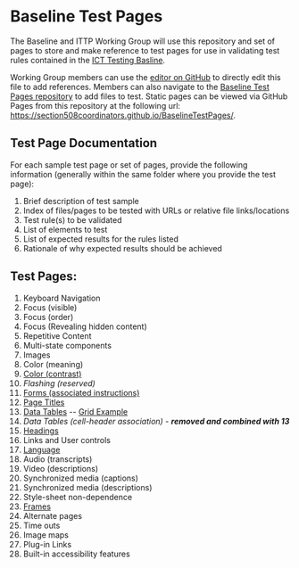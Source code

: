 # Baseline Test Pages
The Baseline and ITTP Working Group will use this repository and set of pages to store and make reference to test pages for use in validating test rules contained in the [ICT Testing Basline](https://section508coordinators.github.io/ICTTestingBaseline/). 

Working Group members can use the [editor on GitHub](https://github.com/Section508Coordinators/BaselineTestPages/edit/master/README.md) to directly edit this file to add references. Members can also  navigate to the [Baseline Test Pages repository](https://github.com/Section508Coordinators/BaselineTestPages) to add files to test. Static pages can be viewed via GitHub Pages from this repository at the following url: <https://section508coordinators.github.io/BaselineTestPages/>.

## Test Page Documentation
For each sample test page or set of pages, provide the following information (generally within the same folder where you provide the test page):
1.	Brief description of test sample
2.	Index of files/pages to be tested with URLs or relative file links/locations
3.	Test rule(s) to be validated
4.	List of elements to test
5.	List of expected results for the rules listed
6.	Rationale of why expected results should be achieved

## Test Pages:
1. Keyboard Navigation
2. Focus (visible)
3. Focus (order)
4. Focus (Revealing hidden content)
5. Repetitive Content
6. Multi-state components
7. Images
8. Color (meaning)
9. [Color (contrast)](TestPages/9ColorContrast/9ColorContrast-TestPageDoc.md)
10. *Flashing (reserved)*
11. [Forms (associated instructions)](TestPages/11Forms/11Forms-TestPageDoc.md)
12. [Page Titles](TestPages/12PageTitles/12PageTitles-TestPageDoc.md)
13. [Data Tables](TestPages/13DataTablesHeaders/13Tables_test_page.html) -- [Grid Example](TestPages/13DataTablesHeaders/GridTestPage.html)
14. *Data Tables (cell-header association) - **removed and combined with 13***
15. [Headings](TestPages/15Headings/15Headings-TestPageDoc.md)
16. Links and User controls
17. [Language](TestPages/17Language/17Language-TestPageDoc.md)
18. Audio (transcripts)
19. Video (descriptions)
20. Synchronized media (captions)
21. Synchronized media (descriptions)
22. Style-sheet non-dependence
23. [Frames](TestPages/23Frames/23Frames-TestPageDoc.md)
24. Alternate pages
25. Time outs
26. Image maps
27. Plug-in Links
28. Built-in accessibility features
